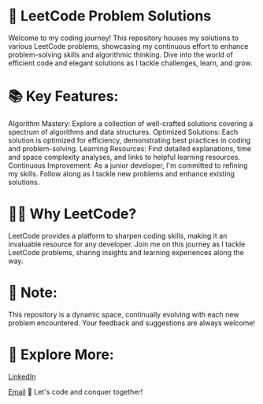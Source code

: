 # 🚀 LeetCode Problem Solutions

Welcome to my coding journey! This repository houses my solutions to various LeetCode problems, showcasing my continuous effort to enhance problem-solving skills and algorithmic thinking. Dive into the world of efficient code and elegant solutions as I tackle challenges, learn, and grow.

# 📚 Key Features:

Algorithm Mastery: Explore a collection of well-crafted solutions covering a spectrum of algorithms and data structures.
Optimized Solutions: Each solution is optimized for efficiency, demonstrating best practices in coding and problem-solving.
Learning Resources: Find detailed explanations, time and space complexity analyses, and links to helpful learning resources.
Continuous Improvement: As a junior developer, I'm committed to refining my skills. Follow along as I tackle new problems and enhance existing solutions.

# 👩‍💻 Why LeetCode?
LeetCode provides a platform to sharpen coding skills, making it an invaluable resource for any developer. Join me on this journey as I tackle LeetCode problems, sharing insights and learning experiences along the way.

# 🚧 Note: 
This repository is a dynamic space, continually evolving with each new problem encountered. Your feedback and suggestions are always welcome!

# 🔗 Explore More:

[LinkedIn](https://www.linkedin.com/in/febin-joseph-24aaa8243/)

[Email](febinachu123@gmail.com)
🌟 Let's code and conquer together!
